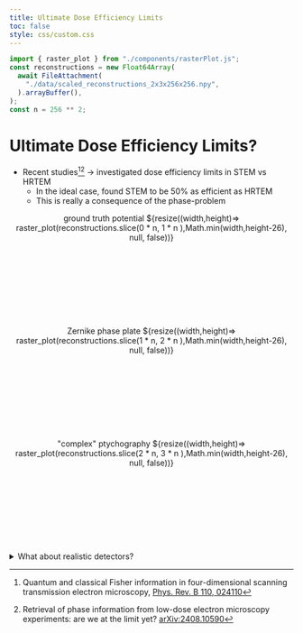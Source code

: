 ```yaml
---
title: Ultimate Dose Efficiency Limits
toc: false
style: css/custom.css
---
```


```js
import { raster_plot } from "./components/rasterPlot.js";
const reconstructions = new Float64Array(
  await FileAttachment(
    "./data/scaled_reconstructions_2x3x256x256.npy",
  ).arrayBuffer(),
);
const n = 256 ** 2;
```

<style>

  .img-container {
    text-align: center;
  }

  .img-container img,
    svg {
      position: absolute;
      left: 50%;
      transform: translateX(-50%);
  }

</style>

# Ultimate Dose Efficiency Limits?

- Recent studies[^1][^2] &rarr; investigated dose efficiency limits in STEM vs HRTEM
  - In the ideal case, found STEM to be 50% as efficient as HRTEM
  - This is really a consequence of the phase-problem

<div class="grid grid-cols-3" style="grid-auto-rows: auto;">
  <div class="img-container" style="min-height:200px;">
    ground truth potential
    ${resize((width,height)=> raster_plot(reconstructions.slice(0 * n, 1 * n ),Math.min(width,height-26), null, false))}
  </div>
  <div class="img-container" style="min-height:200px;">
    Zernike phase plate
    ${resize((width,height)=> raster_plot(reconstructions.slice(1 * n, 2 * n ),Math.min(width,height-26), null, false))}
  </div>
  <div class="img-container" style="min-height:200px;">
    "complex" ptychography
    ${resize((width,height)=> raster_plot(reconstructions.slice(2 * n, 3 * n ),Math.min(width,height-26), null, false))}
  </div>
</div>

<details>
<summary> What about realistic detectors? </summary>
<div class="grid grid-cols-3" style="grid-auto-rows: auto;">
  <div class="img-container" style="min-height:200px;">
    tilt-corrected BF-STEM
    ${resize((width,height)=> raster_plot(reconstructions.slice(3 * n, 4 * n ),Math.min(width,height-26), null, false))}
  </div>
  <div class="img-container" style="min-height:200px;">
    regular ptychography
    ${resize((width,height)=> raster_plot(reconstructions.slice(4 * n, 5 * n ),Math.min(width,height-26), null, false))}
  </div>
  <div class="img-container" style="min-height:200px;">
    STEM-H ptychography
    ${resize((width,height)=> raster_plot(reconstructions.slice(5 * n, 6 * n ),Math.min(width,height-26), null, false))}
  </div>
</div>

</details>

[^1]: Quantum and classical Fisher information in four-dimensional scanning transmission electron microscopy, [Phys. Rev. B 110, 024110](https://journals.aps.org/prb/abstract/10.1103/PhysRevB.110.024110)

[^2]: Retrieval of phase information from low-dose electron microscopy experiments: are we at the limit yet? [ arXiv:2408.10590](https://arxiv.org/abs/2408.10590)
